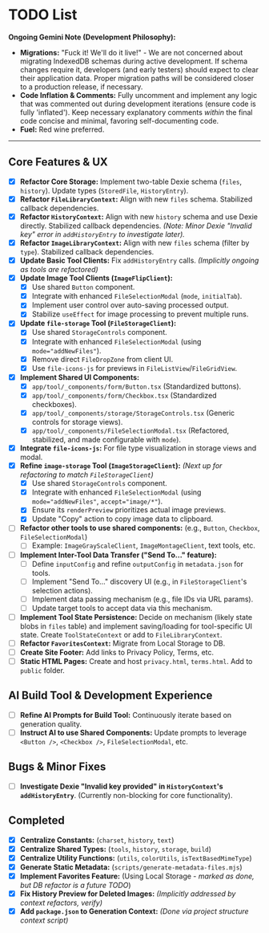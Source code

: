 # TODO List

**Ongoing Gemini Note (Development Philosophy):**

- **Migrations:** "Fuck it! We'll do it live!" - We are not concerned about migrating IndexedDB schemas during active development. If schema changes require it, developers (and early testers) should expect to clear their application data. Proper migration paths will be considered closer to a production release, if necessary.
- **Code Inflation & Comments:** Fully uncomment and implement any logic that was commented out during development iterations (ensure code is fully 'inflated'). Keep necessary explanatory comments _within_ the final code concise and minimal, favoring self-documenting code.
- **Fuel:** Red wine preferred.

---

## Core Features & UX

- [x] **Refactor Core Storage:** Implement two-table Dexie schema (`files`, `history`). Update types (`StoredFile`, `HistoryEntry`).
- [x] **Refactor `FileLibraryContext`:** Align with new `files` schema. Stabilized callback dependencies.
- [x] **Refactor `HistoryContext`:** Align with new `history` schema and use Dexie directly. Stabilized callback dependencies. _(Note: Minor Dexie "Invalid key" error in `addHistoryEntry` to investigate later)._
- [x] **Refactor `ImageLibraryContext`:** Align with new `files` schema (filter by `type`). Stabilized callback dependencies.
- [x] **Update Basic Tool Clients:** Fix `addHistoryEntry` calls. _(Implicitly ongoing as tools are refactored)_
- [x] **Update Image Tool Clients (`ImageFlipClient`):**
  - [x] Use shared `Button` component.
  - [x] Integrate with enhanced `FileSelectionModal` (`mode`, `initialTab`).
  - [x] Implement user control over auto-saving processed output.
  - [x] Stabilize `useEffect` for image processing to prevent multiple runs.
- [x] **Update `file-storage` Tool (`FileStorageClient`):**
  - [x] Use shared `StorageControls` component.
  - [x] Integrate with enhanced `FileSelectionModal` (using `mode="addNewFiles"`).
  - [x] Remove direct `FileDropZone` from client UI.
  - [x] Use `file-icons-js` for previews in `FileListView`/`FileGridView`.
- [x] **Implement Shared UI Components:**
  - [x] `app/tool/_components/form/Button.tsx` (Standardized buttons).
  - [x] `app/tool/_components/form/Checkbox.tsx` (Standardized checkboxes).
  - [x] `app/tool/_components/storage/StorageControls.tsx` (Generic controls for storage views).
  - [x] `app/tool/_components/FileSelectionModal.tsx` (Refactored, stabilized, and made configurable with `mode`).
- [x] **Integrate `file-icons-js`:** For file type visualization in storage views and modal.
- [x] **Refine `image-storage` Tool (`ImageStorageClient`):** _(Next up for refactoring to match `FileStorageClient`)_
  - [x] Use shared `StorageControls` component.
  - [x] Integrate with enhanced `FileSelectionModal` (using `mode="addNewFiles"`, `accept="image/*"`).
  - [x] Ensure its `renderPreview` prioritizes actual image previews.
  - [x] Update "Copy" action to copy image data to clipboard.
- [ ] **Refactor other tools to use shared components:** (e.g., `Button`, `Checkbox`, `FileSelectionModal`)
  - [ ] Example: `ImageGrayScaleClient`, `ImageMontageClient`, text tools, etc.
- [ ] **Implement Inter-Tool Data Transfer ("Send To..." feature):**
  - [ ] Define `inputConfig` and refine `outputConfig` in `metadata.json` for tools.
  - [ ] Implement "Send To..." discovery UI (e.g., in `FileStorageClient`'s selection actions).
  - [ ] Implement data passing mechanism (e.g., file IDs via URL params).
  - [ ] Update target tools to accept data via this mechanism.
- [ ] **Implement Tool State Persistence:** Decide on mechanism (likely state blobs in `files` table) and implement saving/loading for tool-specific UI state. Create `ToolStateContext` or add to `FileLibraryContext`.
- [ ] **Refactor `FavoritesContext`:** Migrate from Local Storage to DB.
- [ ] **Create Site Footer:** Add links to Privacy Policy, Terms, etc.
- [ ] **Static HTML Pages:** Create and host `privacy.html`, `terms.html`. Add to `public` folder.

## AI Build Tool & Development Experience

- [ ] **Refine AI Prompts for Build Tool:** Continuously iterate based on generation quality.
- [ ] **Instruct AI to use Shared Components:** Update prompts to leverage `<Button />`, `<Checkbox />`, `FileSelectionModal`, etc.

## Bugs & Minor Fixes

- [ ] **Investigate Dexie "Invalid key provided" in `HistoryContext`'s `addHistoryEntry`**. (Currently non-blocking for core functionality).

## Completed

- [x] **Centralize Constants:** (`charset`, `history`, `text`)
- [x] **Centralize Shared Types:** (`tools`, `history`, `storage`, `build`)
- [x] **Centralize Utility Functions:** (`utils`, `colorUtils`, `isTextBasedMimeType`)
- [x] **Generate Static Metadata:** (`scripts/generate-metadata-files.mjs`)
- [x] **Implement Favorites Feature:** (Using Local Storage - _marked as done, but DB refactor is a future TODO_)
- [x] **Fix History Preview for Deleted Images:** _(Implicitly addressed by context refactors, verify)_
- [x] **Add `package.json` to Generation Context:** _(Done via project structure context script)_
